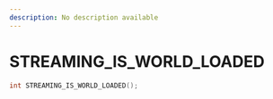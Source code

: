 ```yaml
---
description: No description available 
---
```


# STREAMING_IS_WORLD_LOADED

```cpp
int STREAMING_IS_WORLD_LOADED();
```
